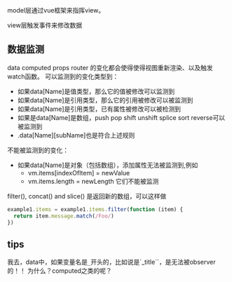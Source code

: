 model层通过vue框架来指挥view。

view层触发事件来修改数据

## 数据监测
data computed props router 的变化都会使得使得视图重新渲染、以及触发watch函数。
可以监测到的变化类型到：
  - 如果data[Name]是值类型，那么它的值被修改可以监测到
  - 如果data[Name]是引用类型，那么它的引用被修改可以被监测到
  - 如果data[Name]是引用类型，已有属性被修改可以被检测到
  - 如果是data[Name]是数组，push pop shift unshift splice sort reverse可以被监测到
  - .data[Name][subName]也是符合上述规则

不能被监测到的变化：
  - 如果data[Name]是对象（包括数组），添加属性无法被监测到,例如
    - vm.items[indexOfItem] = newValue
    - vm.items.length = newLength
  它们不能被监测

filter(), concat() and slice() 是返回新的数组，可以这样做
``` js
example1.items = example1.items.filter(function (item) {
  return item.message.match(/Foo/)
})
```

## tips
我去，data中，如果变量名是`_`开头的，比如说是`_title``，是无法被observer的！！
为什么？computed之类的呢？
